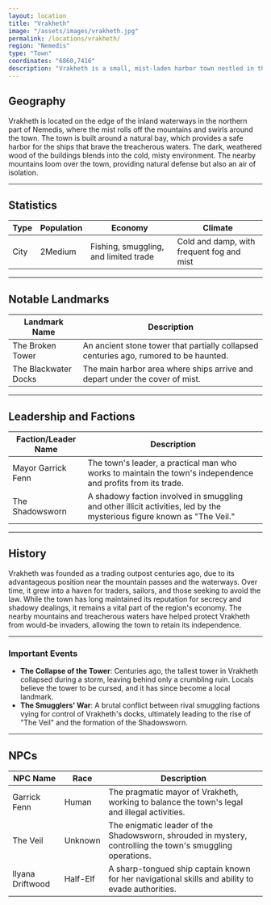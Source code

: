 ```yaml
---
layout: location
title: "Vrakheth"
image: "/assets/images/vrakheth.jpg"
permalink: /locations/vrakheth/
region: "Nemedis"
type: "Town"
coordinates: "6860,7416"
description: "Vrakheth is a small, mist-laden harbor town nestled in the cold northern reaches of Nemedis. Its weather-beaten buildings and dark waters tell of its history as a haven for traders and those seeking to escape the more civilized parts of the world."
---
```


## Geography

Vrakheth is located on the edge of the inland waterways in the northern part of Nemedis, where the mist rolls off the mountains and swirls around the town. The town is built around a natural bay, which provides a safe harbor for the ships that brave the treacherous waters. The dark, weathered wood of the buildings blends into the cold, misty environment. The nearby mountains loom over the town, providing natural defense but also an air of isolation.

---

## Statistics

| Type         | Population   | Economy           | Climate                |
|--------------|--------------|-------------------|------------------------|
| City  | 2Medium | Fishing, smuggling, and limited trade | Cold and damp, with frequent fog and mist  |

---

## Notable Landmarks

| Landmark Name       | Description                                                                                     |
|---------------------|-------------------------------------------------------------------------------------------------|
| The Broken Tower    | An ancient stone tower that partially collapsed centuries ago, rumored to be haunted.            |
| The Blackwater Docks| The main harbor area where ships arrive and depart under the cover of mist.                      |

---

## Leadership and Factions

| Faction/Leader Name  | Description                                                                                     |
|----------------------|-------------------------------------------------------------------------------------------------|
| Mayor Garrick Fenn    | The town's leader, a practical man who works to maintain the town's independence and profits from its trade. |
| The Shadowsworn       | A shadowy faction involved in smuggling and other illicit activities, led by the mysterious figure known as "The Veil." |

---

## History

Vrakheth was founded as a trading outpost centuries ago, due to its advantageous position near the mountain passes and the waterways. Over time, it grew into a haven for traders, sailors, and those seeking to avoid the law. While the town has long maintained its reputation for secrecy and shadowy dealings, it remains a vital part of the region's economy. The nearby mountains and treacherous waters have helped protect Vrakheth from would-be invaders, allowing the town to retain its independence.

---

### Important Events

- **The Collapse of the Tower**: Centuries ago, the tallest tower in Vrakheth collapsed during a storm, leaving behind only a crumbling ruin. Locals believe the tower to be cursed, and it has since become a local landmark.
- **The Smugglers' War**: A brutal conflict between rival smuggling factions vying for control of Vrakheth's docks, ultimately leading to the rise of "The Veil" and the formation of the Shadowsworn.

---

## NPCs

| NPC Name          | Race     | Description                                           |
|-------------------|----------|-------------------------------------------------------|
| Garrick Fenn       | Human    | The pragmatic mayor of Vrakheth, working to balance the town's legal and illegal activities.  |
| The Veil           | Unknown  | The enigmatic leader of the Shadowsworn, shrouded in mystery, controlling the town's smuggling operations. |
| Ilyana Driftwood   | Half-Elf | A sharp-tongued ship captain known for her navigational skills and ability to evade authorities. |
